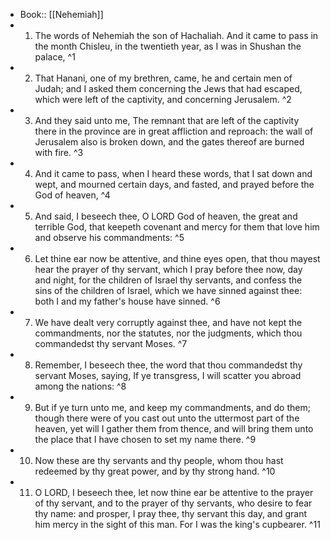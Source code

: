- Book:: [[Nehemiah]]
- 1. The words of Nehemiah the son of Hachaliah. And it came to pass in the month Chisleu, in the twentieth year, as I was in Shushan the palace, ^1
- 2. That Hanani, one of my brethren, came, he and certain men of Judah; and I asked them concerning the Jews that had escaped, which were left of the captivity, and concerning Jerusalem. ^2
- 3. And they said unto me, The remnant that are left of the captivity there in the province are in great affliction and reproach: the wall of Jerusalem also is broken down, and the gates thereof are burned with fire. ^3
- 4. And it came to pass, when I heard these words, that I sat down and wept, and mourned certain days, and fasted, and prayed before the God of heaven, ^4
- 5. And said, I beseech thee, O LORD God of heaven, the great and terrible God, that keepeth covenant and mercy for them that love him and observe his commandments: ^5
- 6. Let thine ear now be attentive, and thine eyes open, that thou mayest hear the prayer of thy servant, which I pray before thee now, day and night, for the children of Israel thy servants, and confess the sins of the children of Israel, which we have sinned against thee: both I and my father's house have sinned. ^6
- 7. We have dealt very corruptly against thee, and have not kept the commandments, nor the statutes, nor the judgments, which thou commandedst thy servant Moses. ^7
- 8. Remember, I beseech thee, the word that thou commandedst thy servant Moses, saying, If ye transgress, I will scatter you abroad among the nations: ^8
- 9. But if ye turn unto me, and keep my commandments, and do them; though there were of you cast out unto the uttermost part of the heaven, yet will I gather them from thence, and will bring them unto the place that I have chosen to set my name there. ^9
- 10. Now these are thy servants and thy people, whom thou hast redeemed by thy great power, and by thy strong hand. ^10
- 11. O LORD, I beseech thee, let now thine ear be attentive to the prayer of thy servant, and to the prayer of thy servants, who desire to fear thy name: and prosper, I pray thee, thy servant this day, and grant him mercy in the sight of this man. For I was the king's cupbearer. ^11
